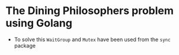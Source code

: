 # The Dining Philosophers problem using Golang

- To solve this `WaitGroup` and `Mutex` have been used from the `sync` package
